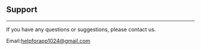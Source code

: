 ## Support
---
If you have any questions or suggestions, please contact us.

Email:helpforapp1024@gmail.com